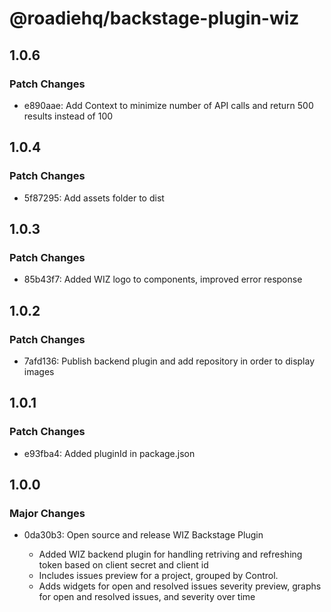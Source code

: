 # @roadiehq/backstage-plugin-wiz

## 1.0.6

### Patch Changes

- e890aae: Add Context to minimize number of API calls and return 500 results instead of 100

## 1.0.4

### Patch Changes

- 5f87295: Add assets folder to dist

## 1.0.3

### Patch Changes

- 85b43f7: Added WIZ logo to components, improved error response

## 1.0.2

### Patch Changes

- 7afd136: Publish backend plugin and add repository in order to display images

## 1.0.1

### Patch Changes

- e93fba4: Added pluginId in package.json

## 1.0.0

### Major Changes

- 0da30b3: Open source and release WIZ Backstage Plugin

  - Added WIZ backend plugin for handling retriving and refreshing token based on client secret and client id
  - Includes issues preview for a project, grouped by Control.
  - Adds widgets for open and resolved issues severity preview, graphs for open and resolved issues, and severity over time
